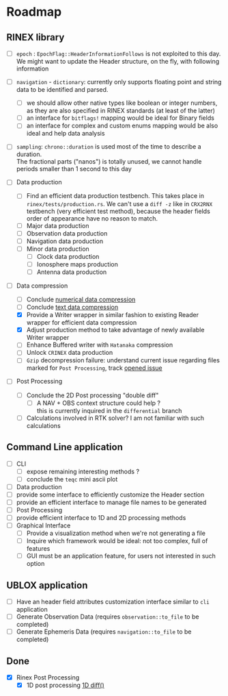 Roadmap 
=======

## RINEX library

- [ ] `epoch` : `EpochFlag::HeaderInformationFollows` is not exploited to this day.  
We might want to update the Header structure, on the fly, with following information

- [ ] `navigation` - `dictionary`: currently only supports floating point and string data to be identified and parsed.
  - [ ] we should allow other native types like boolean or integer numbers, as they are also specified in RINEX standards (at least of the latter)
  - [ ] an interface for `bitflags!` mapping would be ideal for Binary fields
  - [ ] an interface for complex and custom enums mapping would be also ideal and help data analysis 

- [ ] `sampling`: `chrono::duration` is used most of the time to describe a duration.  
The fractional parts ("nanos") is totally unused, we cannot handle periods smaller than 1 second to this day

- [ ] Data production
  - [ ] Find an efficient data production testbench.
  This takes place in `rinex/tests/production.rs`.
  We can't use a `diff -z` like in `CRX2RNX` testbench (very efficient test method),
  because the header fields order of appearance have no reason to match.
  - [ ]  Major data production
    - [ ] Observation data production
    - [ ] Navigation data production
  - [ ] Minor data production
    - [ ] Clock data production 
    - [ ] Ionosphere maps production   
    - [ ] Antenna data production 

- [ ] Data compression
  - [ ] Conclude [numerical data compression](https://github.com/gwbres/rinex/blob/main/rinex/src/hatanaka.rs#L164)
  - [ ] Conclude [text data compression](https://github.com/gwbres/rinex/blob/main/rinex/src/hatanaka.rs#L209)
  - [x] Provide a Writer wrapper in similar fashion to existing Reader wrapper for efficient data compression
  - [x] Adjust production method to take advantage of newly available Writer wrapper
  - [ ] Enhance Buffered writer with `Hatanaka` compression
  - [ ] Unlock `CRINEX` data production
  - [ ] `Gzip` decompression failure: understand current issue regarding files marked for `Post Processing`, 
track [opened issue](https://github.com/rust-lang/flate2-rs/issues/316)

- [ ] Post Processing
  - [ ] Conclude the 2D Post processing "double diff"
    - [ ] A NAV + OBS context structure could help ?   
    this is currently inquired in the `differential` branch
  - [ ] Calculations involved in RTK solver? I am not familiar with such calculations

## Command Line application

- [ ] CLI
  - [ ] expose remaining interesting methods ?
  - [ ] conclude the `teqc` mini ascii plot 
- [ ]  Data production
  - [ ] provide some interface to efficiently customize the Header section
  - [ ] provide an efficient interface to manage file names to be generated 
- [ ]  Post Processing
  - [ ]  provide efficient interface to 1D and 2D processing methods  
- [ ] Graphical Interface
  - [ ] Provide a visualization method when we're not generating a file
  - [ ] Inquire which framework would be ideal: not too complex, full of features
  - [ ] GUI must be an application feature, for users not interested in such option

## UBLOX application

- [ ] Have an header field attributes customization interface similar to `cli` application
- [ ] Generate Observation Data (requires `observation::to_file` to be completed)
- [ ] Generate Ephemeris Data (requires `navigation::to_file` to be completed)

## Done

- [x] Rinex Post Processing
  - [x] 1D post processing [1D diff()](https://github.com/gwbres/rinex/blob/main/rinex/src/lib.rs#L3023) 
